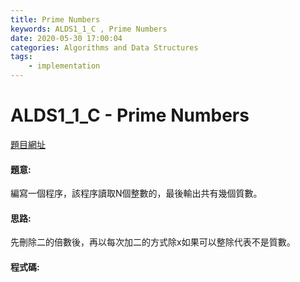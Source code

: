 ```yaml
---
title: Prime Numbers
keywords: ALDS1_1_C , Prime Numbers
date: 2020-05-30 17:00:04
categories: Algorithms and Data Structures
tags:
    - implementation
---
```

# ALDS1_1_C - Prime Numbers
[題目網址](https://onlinejudge.u-aizu.ac.jp/courses/lesson/1/ALDS1/1/ALDS1_1_C)
<!-- more -->

#### 題意:
編寫一個程序，該程序讀取N個整數的，最後輸出共有幾個質數。

#### 思路:
先刪除二的倍數後，再以每次加二的方式除x如果可以整除代表不是質數。
#### 程式碼:
<script src="https://gist.github.com/Daviswww/294c4a0563b9993a1c4a798e8cfc7ced.js"></script>